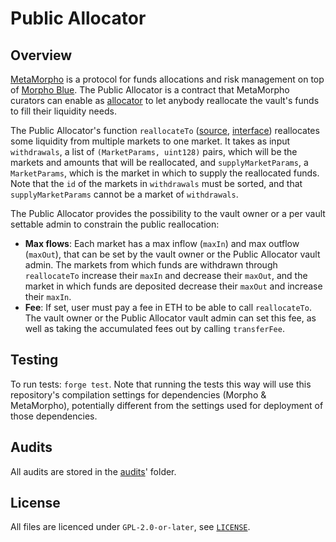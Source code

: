 # Public Allocator

## Overview

[MetaMorpho](https://github.com/morpho-org/metamorpho) is a protocol for funds allocations and risk management on top of [Morpho Blue](https://github.com/morpho-org/morpho-blue). The Public Allocator is a contract that MetaMorpho curators can enable as [allocator](https://github.com/morpho-org/metamorpho?tab=readme-ov-file#allocator) to let anybody reallocate the vault's funds to fill their liquidity needs.

The Public Allocator's function `reallocateTo` ([source](https://github.com/morpho-org/public-allocator/blob/a43e2e29ba425a5e2af3dcb7c6774a4524abcda3/src/PublicAllocator.sol#L108), [interface](https://github.com/morpho-org/public-allocator/blob/cd82f57f2ca52c71fdb44ffb14278844beb593ec/src/interfaces/IPublicAllocator.sol#L62)) reallocates some liquidity from multiple markets to one market. It takes as input `withdrawals`, a list of `(MarketParams, uint128)` pairs, which will be the markets and amounts that will be reallocated, and `supplyMarketParams`, a `MarketParams`, which is the market in which to supply the reallocated funds. Note that the `id` of the markets in `withdrawals` must be sorted, and that `supplyMarketParams` cannot be a market of `withdrawals`.

The Public Allocator provides the possibility to the vault owner or a per vault settable admin to constrain the public reallocation:
- **Max flows**: Each market has a max inflow (`maxIn`) and max outflow (`maxOut`), that can be set by the vault owner or the Public Allocator vault admin. The markets from which funds are withdrawn through `reallocateTo` increase their `maxIn` and decrease their `maxOut`, and the market in which funds are deposited decrease their `maxOut` and increase their `maxIn`.
- **Fee**: If set, user must pay a fee in ETH to be able to call `reallocateTo`. The vault owner or the Public Allocator vault admin can set this fee, as well as taking the accumulated fees out by calling `transferFee`.

## Testing

To run tests: `forge test`. Note that running the tests this way will use this repository's compilation settings for dependencies (Morpho & MetaMorpho), potentially different from the settings used for deployment of those dependencies.

## Audits

All audits are stored in the [audits](./audits/)' folder.

## License

All files are licenced under `GPL-2.0-or-later`, see [`LICENSE`](./LICENSE).
